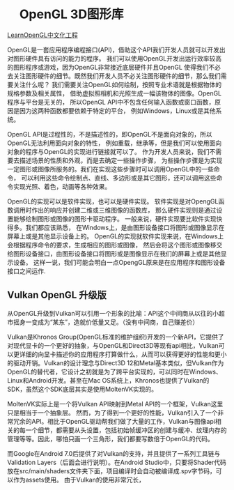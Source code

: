# 　OpenGL 3D图形库

[LearnOpenGL中文化工程](https://github.com/Ewenwan/LearnOpenGL-CN)

OpenGL是一套应用程序编程接口(API)，借助这个API我们开发人员就可以开发出对图形硬件具有访问的能力的程序。
我们可以使用OpenGL开发出运行效率较高的图形程序或游戏，因为OpenGL非常接近底层硬件并且OpenGL
使得我们不必去关注图形硬件的细节。既然我们开发人员不必关注图形硬件的细节，那么我们需要关注什么呢？
我们需要关注OpenGL如何绘制，按照专业术语就是根据物体的规格参数及相关属性，
借助虚拟照相机和光照生成一幅该物体的图像。OpenGL程序与平台是无关的，
所以OpenGL API中不包含任何输入函数或窗口函数，原因是因为这两种函数都要依赖于特定的平台，
例如Windows，Linux或是其他系统。

 

OpenGL API是过程性的，不是描述性的，即OpenGL不是面向对象的，所以OpenGL无法利用面向对象的特性，
例如重载，继承等，但是我们可以使用面向对象的程序与OpenGL的实现进行链接就可以了。
作为开发人员来说，我们不需要去描述场景的性质和外观，而是去确定一些操作步骤，
为些操作步骤是为实现一定图形或图像所服务的。我们在实现这些步骤时可以调用OpenGL中的一些命令，
可以利用这些命令绘制点、直线、多边形或是其它图形，还可以调用这些命令实现光照、着色，动画等各种效果。

 

OpenGL的实现可以是软件实现，也可以是硬件实现。
软件实现是对OpengGL函数调用时作出的响应并创建二维或三维图像的函数库，
那么硬件实现则是通过设置能够绘制图形或图像的图形卡驱动程序。
一般来说，硬件实现要比软件实现快得多。我们都应该熟悉，
在Windows上，是由图形设备接口将图形或图像显示在屏幕上或是其他显示设备上的。
OpenGL的实现就软件实现来说，在Windows上会根据程序命令的要求，生成相应的图形或图像，
然后会将这个图形或图像移交给图形设备接口，由图形设备接口将图形或是图像显示在我们的屏幕上或是其他显示设备。
这样一说，我们可能会明白一点OpengGL原来是在应用程序和图形设备接口之间运作.

## Vulkan OpenGL 升级版
从OpenGL升级到Vulkan可以引用一个形象的比喻：API这个中间商从以往的小超市摇身一变成为“某东”，造就价低量又足。（没有中间商，自己赚差价）

Vulkan是Khronos Group(OpenGL标准的维护组织)开发的一个新API，它提供了对现代显卡的一个更好的抽象，与OpenGL和Direct3D等现有api相比，Vulkan可以更详细的向显卡描述你的应用程序打算做什么，从而可以获得更好的性能和更小的驱动开销。Vulkan的设计理念与Direct3D 12和Metal基本类似，但Vulkan作为OpenGL的替代者，它设计之初就是为了跨平台实现的，可以同时在Windows、Linux和Android开发。甚至在Mac OS系统上，Khronos也提供了Vulkan的SDK，虽然这个SDK底层其实是使用MoltenVK实现的。

MoltenVK实际上是一个将Vulkan API映射到Metal API的一个框架，Vulkan这里只是相当于一个抽象层。
然而，为了得到一个更好的性能，Vulkan引入了一个非常冗余的API。相比于OpenGL驱动帮我们做了大量的工作，Vulkan与图像api相关的每一个细节，都需要从头设置，包括初始帧缓冲区的创建与缓冲、纹理内存的管理等等。因此，哪怕只画一个三角形，我们都要写数倍于OpenGL的代码。

而Google在Android 7.0后提供了对Vulkan的支持，并且提供了一系列工具链与Validation Layers（后面会进行说明）。在Android Studio中，只要将Shader代码放在src/main/shaders文件夹下面，项目编译时会自动被编译成.spv字节码，可以作为assets使用。
由于Vulkan的使用非常冗长，

